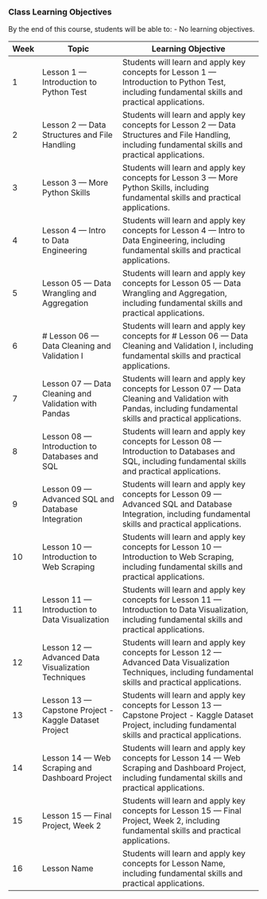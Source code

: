 ### Class Learning Objectives

By the end of this course, students will be able to: - No learning objectives.

| Week | Topic | Learning Objective |
|------|-------|-------------------|
| 1 | Lesson 1 — Introduction to Python Test | Students will learn and apply key concepts for Lesson 1 — Introduction to Python Test, including fundamental skills and practical applications. |
| 2 | Lesson 2 — Data Structures and File Handling | Students will learn and apply key concepts for Lesson 2 — Data Structures and File Handling, including fundamental skills and practical applications. |
| 3 | Lesson 3 — More Python Skills | Students will learn and apply key concepts for Lesson 3 — More Python Skills, including fundamental skills and practical applications. |
| 4 | Lesson 4 — Intro to Data Engineering | Students will learn and apply key concepts for Lesson 4 — Intro to Data Engineering, including fundamental skills and practical applications. |
| 5 | Lesson 05 — Data Wrangling and Aggregation | Students will learn and apply key concepts for Lesson 05 — Data Wrangling and Aggregation, including fundamental skills and practical applications. |
| 6 | # Lesson 06 — Data Cleaning and Validation I | Students will learn and apply key concepts for # Lesson 06 — Data Cleaning and Validation I, including fundamental skills and practical applications. |
| 7 | Lesson 07 — Data Cleaning and Validation with Pandas | Students will learn and apply key concepts for Lesson 07 — Data Cleaning and Validation with Pandas, including fundamental skills and practical applications. |
| 8 | Lesson 08 — Introduction to Databases and SQL | Students will learn and apply key concepts for Lesson 08 — Introduction to Databases and SQL, including fundamental skills and practical applications. |
| 9 | Lesson 09 — Advanced SQL and Database Integration | Students will learn and apply key concepts for Lesson 09 — Advanced SQL and Database Integration, including fundamental skills and practical applications. |
| 10 | Lesson 10 — Introduction to Web Scraping | Students will learn and apply key concepts for Lesson 10 — Introduction to Web Scraping, including fundamental skills and practical applications. |
| 11 | Lesson 11 — Introduction to Data Visualization | Students will learn and apply key concepts for Lesson 11 — Introduction to Data Visualization, including fundamental skills and practical applications. |
| 12 | Lesson 12 — Advanced Data Visualization Techniques | Students will learn and apply key concepts for Lesson 12 — Advanced Data Visualization Techniques, including fundamental skills and practical applications. |
| 13 | Lesson 13 — Capstone Project - Kaggle Dataset Project | Students will learn and apply key concepts for Lesson 13 — Capstone Project - Kaggle Dataset Project, including fundamental skills and practical applications. |
| 14 | Lesson 14 — Web Scraping and Dashboard Project | Students will learn and apply key concepts for Lesson 14 — Web Scraping and Dashboard Project, including fundamental skills and practical applications. |
| 15 | Lesson 15 — Final Project, Week 2 | Students will learn and apply key concepts for Lesson 15 — Final Project, Week 2, including fundamental skills and practical applications. |
| 16 | Lesson Name | Students will learn and apply key concepts for Lesson Name, including fundamental skills and practical applications. |